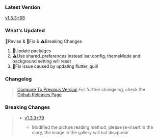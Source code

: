 ### **Latest Version**

[v1.5.3+98](https://github.com/Cierra-Runis/mercurius/releases/tag/v1.5.3+98)

### **What's Updated**

📖Revise & 🔧Fix & ⚠️Breaking Changes

1. 📖Update packages
2. ⚠️Use shared_preferences instead isar.config, themeMode and background setting will reset
3. 🔧Fix issue caused by updating flutter_quill

### **Changelog**

> [Compare To Previous Version](https://github.com/Cierra-Runis/mercurius/compare/v1.5.2+97...v1.5.3+98)
> For further changelog, check the [Github Releases Page](https://github.com/Cierra-Runis/mercurius/releases)

### **Breaking Changes**

> - [v1.3.3+79](https://github.com/Cierra-Runis/mercurius/releases/tag/v1.3.3+79)
>
>   - Modified the picture reading method, please re-insert in the diary, the image in the gallery will not disappear

